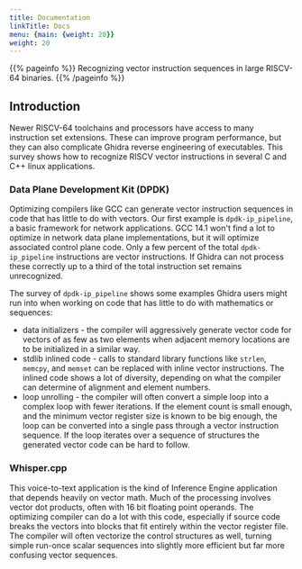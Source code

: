 ```yaml
---
title: Documentation
linkTitle: Docs
menu: {main: {weight: 20}}
weight: 20
---
```


{{% pageinfo %}}
Recognizing vector instruction sequences in large RISCV-64 binaries.
{{% /pageinfo %}}


## Introduction

Newer RISCV-64 toolchains and processors have access to many instruction set extensions.  These can
improve program performance, but they can also complicate Ghidra reverse engineering of executables.
This survey shows how to recognize RISCV vector instructions in several C and C++ linux applications.

### Data Plane Development Kit (DPDK)

Optimizing compilers like GCC can generate vector instruction sequences in code that has little to do with
vectors.  Our first example is `dpdk-ip_pipeline`, a basic framework for network applications.  GCC 14.1
won't find a lot to optimize in network data plane implementations, but it will optimize associated
control plane code. Only a few percent of the total `dpdk-ip_pipeline` instructions are vector instructions.
If Ghidra can not process these correctly up to a third of the total instruction set remains unrecognized.

The survey of `dpdk-ip_pipeline` shows some examples Ghidra users might run into when working on code that
has little to do with mathematics or sequences:

* data initializers - the compiler will aggressively generate vector code for vectors of as few as two
  elements when adjacent memory locations are to be initialized in a similar way.
* stdlib inlined code - calls to standard library functions like `strlen`, `memcpy`, and `memset` can be
  replaced with inline vector instructions.  The inlined code shows a lot of diversity, depending on what
  the compiler can determine of alignment and element numbers.
* loop unrolling - the compiler will often convert a simple loop into a complex loop with fewer iterations.
  If the element count is small enough, and the minimum vector register size is known to be big enough, the
  loop can be converted into a single pass through a vector instruction sequence.  If the loop iterates over
  a sequence of structures the generated vector code can be hard to follow.

### Whisper.cpp

This voice-to-text application is the kind of Inference Engine application that depends heavily on vector
math.  Much of the processing involves vector dot products, often with 16 bit floating point operands.
The optimizing compiler can do a lot with this code, especially if source code breaks the vectors into blocks
that fit entirely within the vector register file.  The compiler will often vectorize the control structures
as well, turning simple run-once scalar sequences into slightly more efficient but far more confusing vector sequences.
